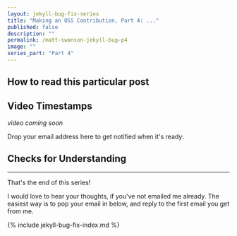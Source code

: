```yaml
---
layout: jekyll-bug-fix-series
title: "Making an OSS Contribution, Part 4: ..."
published: false
description: ""
permalink: /matt-swanson-jekyll-bug-p4
image: ""
series_part: "Part 4"
---
```




## How to read this particular post


## Video Timestamps


_video coming soon_

Drop your email address here to get notified when it's ready:

<script async data-uid="518bab5f60" src="https://josh-thompson.ck.page/518bab5f60/index.js"></script>

## Checks for Understanding

----------------------------

That's the end of this series! 

I would love to hear your thoughts, if you've not emailed me already. The easiest way is to pop your email in below, and reply to the first email you get from me.

<script async data-uid="518bab5f60" src="https://josh-thompson.ck.page/518bab5f60/index.js"></script>

{% include jekyll-bug-fix-index.md %}